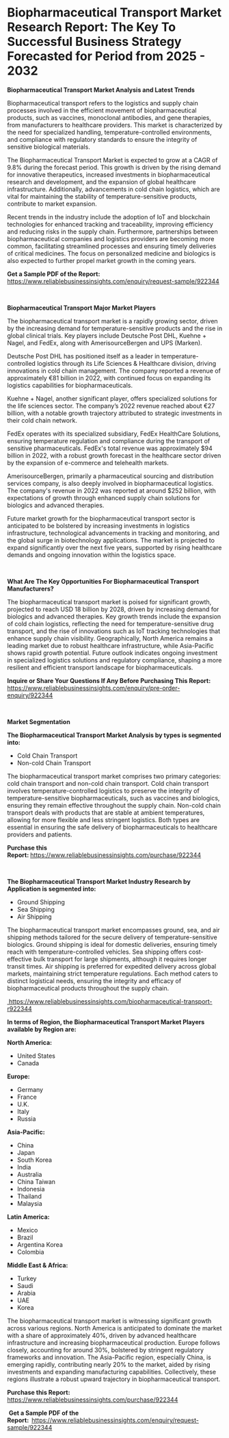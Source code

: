 <p><h1>Biopharmaceutical Transport Market Research Report: The Key To Successful Business Strategy Forecasted for Period from 2025 - 2032</h1></p><p><strong>Biopharmaceutical Transport Market Analysis and Latest Trends</strong></p>
<p><p>Biopharmaceutical transport refers to the logistics and supply chain processes involved in the efficient movement of biopharmaceutical products, such as vaccines, monoclonal antibodies, and gene therapies, from manufacturers to healthcare providers. This market is characterized by the need for specialized handling, temperature-controlled environments, and compliance with regulatory standards to ensure the integrity of sensitive biological materials.</p><p>The Biopharmaceutical Transport Market is expected to grow at a CAGR of 9.8% during the forecast period. This growth is driven by the rising demand for innovative therapeutics, increased investments in biopharmaceutical research and development, and the expansion of global healthcare infrastructure. Additionally, advancements in cold chain logistics, which are vital for maintaining the stability of temperature-sensitive products, contribute to market expansion. </p><p>Recent trends in the industry include the adoption of IoT and blockchain technologies for enhanced tracking and traceability, improving efficiency and reducing risks in the supply chain. Furthermore, partnerships between biopharmaceutical companies and logistics providers are becoming more common, facilitating streamlined processes and ensuring timely deliveries of critical medicines. The focus on personalized medicine and biologics is also expected to further propel market growth in the coming years.</p></p>
<p><strong>Get a Sample PDF of the Report:&nbsp;</strong> <a href="https://www.reliablebusinessinsights.com/enquiry/request-sample/922344?utm_campaign=2446&utm_medium=2&utm_source=Github&utm_content=ia&utm_term=18042025&utm_id=biopharmaceutical-transport">https://www.reliablebusinessinsights.com/enquiry/request-sample/922344</a></p>
<p>&nbsp;</p>
<p><strong>Biopharmaceutical Transport Major Market Players</strong></p>
<p><p>The biopharmaceutical transport market is a rapidly growing sector, driven by the increasing demand for temperature-sensitive products and the rise in global clinical trials. Key players include Deutsche Post DHL, Kuehne + Nagel, and FedEx, along with AmerisourceBergen and UPS (Marken). </p><p>Deutsche Post DHL has positioned itself as a leader in temperature-controlled logistics through its Life Sciences & Healthcare division, driving innovations in cold chain management. The company reported a revenue of approximately €81 billion in 2022, with continued focus on expanding its logistics capabilities for biopharmaceuticals.</p><p>Kuehne + Nagel, another significant player, offers specialized solutions for the life sciences sector. The company’s 2022 revenue reached about €27 billion, with a notable growth trajectory attributed to strategic investments in their cold chain network.</p><p>FedEx operates with its specialized subsidiary, FedEx HealthCare Solutions, ensuring temperature regulation and compliance during the transport of sensitive pharmaceuticals. FedEx's total revenue was approximately $94 billion in 2022, with a robust growth forecast in the healthcare sector driven by the expansion of e-commerce and telehealth markets.</p><p>AmerisourceBergen, primarily a pharmaceutical sourcing and distribution services company, is also deeply involved in biopharmaceutical logistics. The company's revenue in 2022 was reported at around $252 billion, with expectations of growth through enhanced supply chain solutions for biologics and advanced therapies.</p><p>Future market growth for the biopharmaceutical transport sector is anticipated to be bolstered by increasing investments in logistics infrastructure, technological advancements in tracking and monitoring, and the global surge in biotechnology applications. The market is projected to expand significantly over the next five years, supported by rising healthcare demands and ongoing innovation within the logistics space.</p></p>
<p>&nbsp;</p>
<p><strong>What Are The Key Opportunities For Biopharmaceutical Transport Manufacturers?</strong></p>
<p><p>The biopharmaceutical transport market is poised for significant growth, projected to reach USD 18 billion by 2028, driven by increasing demand for biologics and advanced therapies. Key growth trends include the expansion of cold chain logistics, reflecting the need for temperature-sensitive drug transport, and the rise of innovations such as IoT tracking technologies that enhance supply chain visibility. Geographically, North America remains a leading market due to robust healthcare infrastructure, while Asia-Pacific shows rapid growth potential. Future outlook indicates ongoing investment in specialized logistics solutions and regulatory compliance, shaping a more resilient and efficient transport landscape for biopharmaceuticals.</p></p>
<p><strong>Inquire or Share Your Questions If Any Before Purchasing This Report:</strong> <a href="https://www.reliablebusinessinsights.com/enquiry/pre-order-enquiry/922344?utm_campaign=2446&utm_medium=2&utm_source=Github&utm_content=ia&utm_term=18042025&utm_id=biopharmaceutical-transport">https://www.reliablebusinessinsights.com/enquiry/pre-order-enquiry/922344</a></p>
<p>&nbsp;</p>
<p><strong>Market Segmentation</strong></p>
<p><strong>The Biopharmaceutical Transport Market Analysis by types is segmented into:</strong></p>
<p><ul><li>Cold Chain Transport</li><li>Non-cold Chain Transport</li></ul></p>
<p><p>The biopharmaceutical transport market comprises two primary categories: cold chain transport and non-cold chain transport. Cold chain transport involves temperature-controlled logistics to preserve the integrity of temperature-sensitive biopharmaceuticals, such as vaccines and biologics, ensuring they remain effective throughout the supply chain. Non-cold chain transport deals with products that are stable at ambient temperatures, allowing for more flexible and less stringent logistics. Both types are essential in ensuring the safe delivery of biopharmaceuticals to healthcare providers and patients.</p></p>
<p><strong>Purchase this Report:&nbsp;</strong><a href="https://www.reliablebusinessinsights.com/purchase/922344?utm_campaign=2446&utm_medium=2&utm_source=Github&utm_content=ia&utm_term=18042025&utm_id=biopharmaceutical-transport">https://www.reliablebusinessinsights.com/purchase/922344</a></p>
<p>&nbsp;</p>
<p><strong>The Biopharmaceutical Transport Market Industry Research by Application is segmented into:</strong></p>
<p><ul><li>Ground Shipping</li><li>Sea Shipping</li><li>Air Shipping</li></ul></p>
<p><p>The biopharmaceutical transport market encompasses ground, sea, and air shipping methods tailored for the secure delivery of temperature-sensitive biologics. Ground shipping is ideal for domestic deliveries, ensuring timely reach with temperature-controlled vehicles. Sea shipping offers cost-effective bulk transport for large shipments, although it requires longer transit times. Air shipping is preferred for expedited delivery across global markets, maintaining strict temperature regulations. Each method caters to distinct logistical needs, ensuring the integrity and efficacy of biopharmaceutical products throughout the supply chain.</p></p>
<p><a href="https://www.reliablebusinessinsights.com/biopharmaceutical-transport-r922344?utm_campaign=2446&utm_medium=2&utm_source=Github&utm_content=ia&utm_term=18042025&utm_id=biopharmaceutical-transport">&nbsp;https://www.reliablebusinessinsights.com/biopharmaceutical-transport-r922344</a></p>
<p><strong>In terms of Region, the Biopharmaceutical Transport Market Players available by Region are:</strong></p>
<p>
    <p> <strong> North America: </strong>
        <ul>
            <li>United States</li>
            <li>Canada</li>
        </ul>
        </p> 
    <p> <strong> Europe: </strong>
        <ul>
            <li>Germany</li>
            <li>France</li>
            <li>U.K.</li>
            <li>Italy</li>
            <li>Russia</li>
        </ul>
        </p> 
    <p> <strong> Asia-Pacific: </strong>
        <ul>
            <li>China</li>
            <li>Japan</li>
            <li>South Korea</li>
            <li>India</li>
            <li>Australia</li>
            <li>China Taiwan</li>
            <li>Indonesia</li>
            <li>Thailand</li>
            <li>Malaysia</li>
        </ul>
        </p> 
    <p> <strong> Latin America: </strong>
        <ul>
            <li>Mexico</li>
            <li>Brazil</li>
            <li>Argentina Korea</li>
            <li>Colombia</li>
        </ul>
        </p> 
    <p> <strong> Middle East & Africa: </strong>
        <ul>
            <li>Turkey</li>
            <li>Saudi</li>
            <li>Arabia</li>
            <li>UAE</li>
            <li>Korea</li>
        </ul>
    </p>
    </p>
<p><p>The biopharmaceutical transport market is witnessing significant growth across various regions. North America is anticipated to dominate the market with a share of approximately 40%, driven by advanced healthcare infrastructure and increasing biopharmaceutical production. Europe follows closely, accounting for around 30%, bolstered by stringent regulatory frameworks and innovation. The Asia-Pacific region, especially China, is emerging rapidly, contributing nearly 20% to the market, aided by rising investments and expanding manufacturing capabilities. Collectively, these regions illustrate a robust upward trajectory in biopharmaceutical transport.</p></p>
<p><strong>Purchase this Report: </strong><a href="https://www.reliablebusinessinsights.com/purchase/922344?utm_campaign=2446&utm_medium=2&utm_source=Github&utm_content=ia&utm_term=18042025&utm_id=biopharmaceutical-transport">https://www.reliablebusinessinsights.com/purchase/922344</a></p>
<p>&nbsp;<strong>Get a Sample PDF of the Report:&nbsp;&nbsp;</strong><a href="https://www.reliablebusinessinsights.com/enquiry/request-sample/922344?utm_campaign=2446&utm_medium=2&utm_source=Github&utm_content=ia&utm_term=18042025&utm_id=biopharmaceutical-transport">https://www.reliablebusinessinsights.com/enquiry/request-sample/922344</a></p>
<p><strong></strong></p>
<p><p></p><p></p><p></p></p>